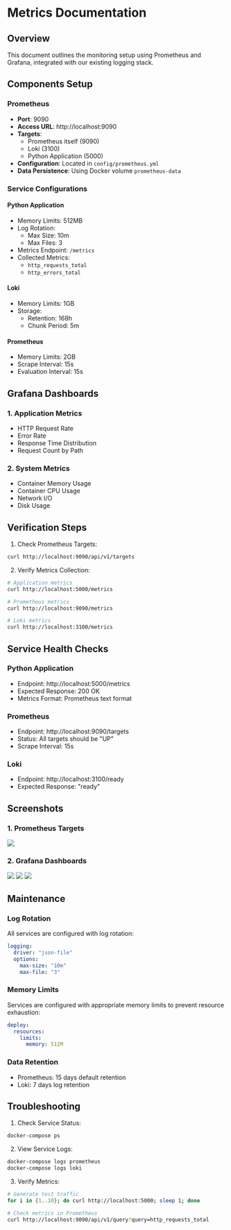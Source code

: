 # Metrics Documentation

## Overview
This document outlines the monitoring setup using Prometheus and Grafana, integrated with our existing logging stack.

## Components Setup

### Prometheus
- **Port**: 9090
- **Access URL**: http://localhost:9090
- **Targets**:
  - Prometheus itself (9090)
  - Loki (3100)
  - Python Application (5000)
- **Configuration**: Located in `config/prometheus.yml`
- **Data Persistence**: Using Docker volume `prometheus-data`

### Service Configurations

#### Python Application
- Memory Limits: 512MB
- Log Rotation:
  - Max Size: 10m
  - Max Files: 3
- Metrics Endpoint: `/metrics`
- Collected Metrics:
  - `http_requests_total`
  - `http_errors_total`

#### Loki
- Memory Limits: 1GB
- Storage:
  - Retention: 168h
  - Chunk Period: 5m

#### Prometheus
- Memory Limits: 2GB
- Scrape Interval: 15s
- Evaluation Interval: 15s

## Grafana Dashboards

### 1. Application Metrics
- HTTP Request Rate
- Error Rate
- Response Time Distribution
- Request Count by Path

### 2. System Metrics
- Container Memory Usage
- Container CPU Usage
- Network I/O
- Disk Usage

## Verification Steps

1. Check Prometheus Targets:
```bash
curl http://localhost:9090/api/v1/targets
```

2. Verify Metrics Collection:
```bash
# Application metrics
curl http://localhost:5000/metrics

# Prometheus metrics
curl http://localhost:9090/metrics

# Loki metrics
curl http://localhost:3100/metrics
```

## Service Health Checks

### Python Application
- Endpoint: http://localhost:5000/metrics
- Expected Response: 200 OK
- Metrics Format: Prometheus text format

### Prometheus
- Endpoint: http://localhost:9090/targets
- Status: All targets should be "UP"
- Scrape Interval: 15s

### Loki
- Endpoint: http://localhost:3100/ready
- Expected Response: "ready"

## Screenshots

### 1. Prometheus Targets
![](images/image5.jpg)

### 2. Grafana Dashboards
![](images/image2.jpg)
![](images/image3.jpg)
![](images/image4.jpg)

## Maintenance

### Log Rotation
All services are configured with log rotation:
```yaml
logging:
  driver: "json-file"
  options:
    max-size: "10m"
    max-file: "3"
```

### Memory Limits
Services are configured with appropriate memory limits to prevent resource exhaustion:
```yaml
deploy:
  resources:
    limits:
      memory: 512M
```

### Data Retention
- Prometheus: 15 days default retention
- Loki: 7 days log retention

## Troubleshooting

1. Check Service Status:
```bash
docker-compose ps
```

2. View Service Logs:
```bash
docker-compose logs prometheus
docker-compose logs loki
```

3. Verify Metrics:
```bash
# Generate test traffic
for i in {1..10}; do curl http://localhost:5000; sleep 1; done

# Check metrics in Prometheus
curl http://localhost:9090/api/v1/query?query=http_requests_total
``` 